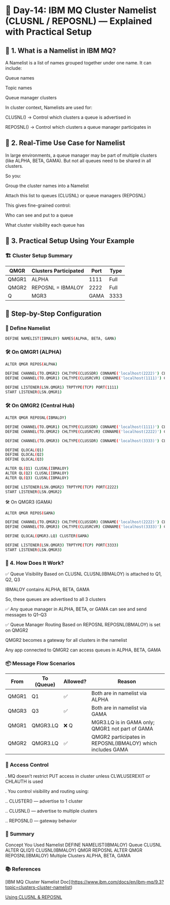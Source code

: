 # 📘 Day-14: IBM MQ Cluster Namelist (CLUSNL / REPOSNL) — Explained with Practical Setup
## 🔹 1. What is a Namelist in IBM MQ?
A Namelist is a list of names grouped together under one name. It can include:

Queue names

Topic names

Queue manager clusters

In cluster context, Namelists are used for:

CLUSNL() → Control which clusters a queue is advertised in

REPOSNL() → Control which clusters a queue manager participates in

## 🔹 2. Real-Time Use Case for Namelist
In large environments, a queue manager may be part of multiple clusters (like ALPHA, BETA, GAMA). But not all queues need to be shared in all clusters.

So you:

Group the cluster names into a Namelist

Attach this list to queues (CLUSNL) or queue managers (REPOSNL)

This gives fine-grained control:

Who can see and put to a queue

What cluster visibility each queue has

## 🔹 3. Practical Setup Using Your Example
### 🏗️ Cluster Setup Summary
|QMGR	|Clusters Participated	|Port	|Type|
|------|----------------------|-----|-----|
|QMGR1	|ALPHA	|1111	|Full|
|QMGR2	|REPOSNL = IBMALOY	|2222	|Full|
Q|MGR3	|GAMA	|3333	|Full|

## 📝 Step-by-Step Configuration
### 🧩 Define Namelist
```bash
DEFINE NAMELIST(IBMALOY) NAMES(ALPHA, BETA, GAMA)
```
### 🛠️ On QMGR1 (ALPHA)
```bash
ALTER QMGR REPOS(ALPHA)

DEFINE CHANNEL(TO.QMGR2) CHLTYPE(CLUSSDR) CONNAME('localhost(2222)') CLUSTER(BETA)
DEFINE CHANNEL(TO.QMGR1) CHLTYPE(CLUSRCVR) CONNAME('localhost(1111)') CLUSTER(ALPHA)

DEFINE LISTENER(LSN.QMGR1) TRPTYPE(TCP) PORT(1111)
START LISTENER(LSN.QMGR1)
```
### 🛠️ On QMGR2 (Central Hub)
```bash
ALTER QMGR REPOSNL(IBMALOY)

DEFINE CHANNEL(TO.QMGR1) CHLTYPE(CLUSSDR) CONNAME('localhost(1111)') CLUSTER(ALPHA)
DEFINE CHANNEL(TO.QMGR2) CHLTYPE(CLUSRCVR) CONNAME('localhost(2222)') CLUSNL(IBMALOY)

DEFINE CHANNEL(TO.QMGR3) CHLTYPE(CLUSSDR) CONNAME('localhost(3333)') CLUSTER(GAMA)

DEFINE QLOCAL(Q1)
DEFINE QLOCAL(Q2)
DEFINE QLOCAL(Q3)

ALTER QL(Q1) CLUSNL(IBMALOY)
ALTER QL(Q2) CLUSNL(IBMALOY)
ALTER QL(Q3) CLUSNL(IBMALOY)

DEFINE LISTENER(LSN.QMGR2) TRPTYPE(TCP) PORT(2222)
START LISTENER(LSN.QMGR2)
```
🛠️ On QMGR3 (GAMA)
```bash
ALTER QMGR REPOS(GAMA)

DEFINE CHANNEL(TO.QMGR2) CHLTYPE(CLUSSDR) CONNAME('localhost(2222)') CLUSTER(BETA)
DEFINE CHANNEL(TO.QMGR3) CHLTYPE(CLUSRCVR) CONNAME('localhost(3333)') CLUSTER(GAMA)

DEFINE QLOCAL(QMGR3.LQ) CLUSTER(GAMA)

DEFINE LISTENER(LSN.QMGR3) TRPTYPE(TCP) PORT(3333)
START LISTENER(LSN.QMGR3)
```
### 🔄 4. How Does It Work?
✅ Queue Visibility Based on CLUSNL
CLUSNL(IBMALOY) is attached to Q1, Q2, Q3

IBMALOY contains ALPHA, BETA, GAMA

So, these queues are advertised to all 3 clusters

✅ Any queue manager in ALPHA, BETA, or GAMA can see and send messages to Q1–Q3

✅ Queue Manager Routing Based on REPOSNL
REPOSNL(IBMALOY) is set on QMGR2

QMGR2 becomes a gateway for all clusters in the namelist

Any app connected to QMGR2 can access queues in ALPHA, BETA, GAMA

### 📦 Message Flow Scenarios
|From	|To (Queue)	|Allowed?	|Reason|
|-----|-----------|---------|------|
|QMGR1	|Q1	|✅	|Both are in namelist via ALPHA|
|QMGR3	|Q3	|✅	|Both are in namelist via GAMA|
|QMGR1	|QMGR3.LQ	|❌	Q|MGR3.LQ is in GAMA only; QMGR1 not part of GAMA|
|QMGR2	|QMGR3.LQ	|✅	|QMGR2 participates in REPOSNL(IBMALOY) which includes GAMA|

### 🔐 Access Control
. MQ doesn’t restrict PUT access in cluster unless CLWLUSEREXIT or CHLAUTH is used

. You control visibility and routing using:

.. CLUSTER() — advertise to 1 cluster

.. CLUSNL() — advertise to multiple clusters

.. REPOSNL() — gateway behavior

### 🧠 Summary
Concept	You Used
Namelist	DEFINE NAMELIST(IBMALOY)
Queue CLUSNL	ALTER QL(Q1) CLUSNL(IBMALOY)
QMGR REPOSNL	ALTER QMGR REPOSNL(IBMALOY)
Multiple Clusters	ALPHA, BETA, GAMA

### 📚 References
[IBM MQ Cluster Namelist Doc[(https://www.ibm.com/docs/en/ibm-mq/9.3?topic=clusters-cluster-namelist)

[Using CLUSNL & REPOSNL](https://www.ibm.com/docs/en/ibm-mq/9.3?topic=clusters-configuring-cluster)
